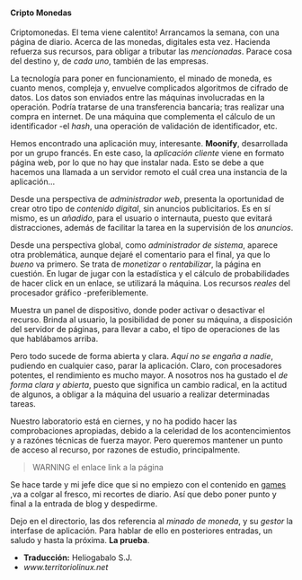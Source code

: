 #### Cripto Monedas ####

Criptomonedas. El tema viene calentito! Arrancamos la semana, con una página de diario.
Acerca de las monedas, digitales esta vez.
Hacienda refuerza sus recursos, para obligar a tributar las _mencionadas_. Parace cosa del destino y, de _cada uno_, también de las empresas.

La tecnología para poner en funcionamiento, el minado de moneda, es cuanto menos, compleja y, envuelve complicados algoritmos de cifrado de datos. 
Los datos son enviados entre las máquinas involucradas en la operación. Podría tratarse de una transferencia bancaria; tras realizar una compra en internet. De una máquina que complementa el cálculo de un identificador -el _hash_, una operación de validación de identificador, etc.

Hemos encontrado una aplicación muy, interesante. __Moonify__, desarrollada por un grupo francés. En este caso, la _aplicación cliente_ viene en formato página web, por lo que no hay que instalar nada. Esto se debe a que hacemos una llamada a un servidor remoto el cuál crea una instancia de la aplicación...

Desde una perspectiva de _administrador web_, presenta la oportunidad de crear otro tipo de _contenido digital_, sin anuncios publicitarios. Es en sí mismo, es un _añadido_, para el usuario o internauta, puesto que evitará distracciones, además de facilitar la tarea en la supervisión de los _anuncios_.

Desde una perspectiva global, como _administrador de sistema_, aparece otra problemática, aunque dejaré el comentario para el final, ya que lo _bueno_ va primero.
Se trata de _monetizar_ o _rentabilizar_, la página en cuestión. En lugar de jugar con la estadística y el cálculo de probabilidades de hacer click en un enlace, se utilizará la máquina. Los recursos _reales_ del procesador gráfico -preferiblemente.

Muestra un panel de dispositivo, donde poder activar o desactivar el recurso. Brinda al usuario, la posibilidad de poner su máquina, a disposición del servidor de páginas, para llevar a cabo, el tipo de operaciones de las que hablábamos arriba.

Pero todo sucede de forma abierta y clara. _Aquí no se engaña a nadie_, pudiendo en cualquier caso, parar la aplicación. Claro, con procesadores potentes, el rendimiento es mucho mayor. 
A nosotros nos ha gustado el _de forma clara y abierta_, puesto que significa un cambio radical, en la actitud de algunos, a obligar a la máquina del usuario a realizar determinadas tareas. 

Nuestro laboratorio está en ciernes, y no ha podido hacer las comprobaciones apropiadas, debido a la celeridad de los acontencimientos y a razónes técnicas de fuerza mayor. Pero queremos mantener un punto de acceso al recurso, por razones de estudio, principalmente.

> WARNING
> el enlace 
>  link
> a la página

Se hace tarde y mi jefe dice que si no empiezo con el contenido en [games](URL)	,va a colgar al fresco, mi recortes de diario. Así que debo poner punto y final a la entrada de blog y despedirme.

Dejo en el directorio, las dos referencia al _minado de moneda_, y su _gestor_ la interfase de aplicación. Para hablar de ello en posteriores entradas, un saludo y hasta la próxima. __La prueba__.

<ul id="firma">
	<li><b>Traducción:</b> Heliogabalo S.J.</li>
	<li><em>www.territoriolinux.net</em></li>
</ul>
